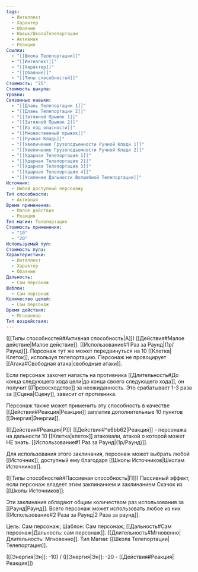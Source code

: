 ```yaml
---
tags:
  - Интеллект
  - Характер
  - Обаяние
  - Навык/ШколаТелепортации
  - Активная
  - Реакция
Ссылки:
  - "[[Школа Телепортации]]"
  - "[[Интеллект]]"
  - "[[Характер]]"
  - "[[Обаяние]]"
  - "[[Типы способностей]]"
Стоимость: "25"
Стоимость выкупа: 
Уровни: 
Связанные навыки:
  - "[[Длань Телепортации 1]]"
  - "[[Длань Телепортации 2]]"
  - "[[Затяжной Прыжок 1]]"
  - "[[Затяжной Прыжок 2]]"
  - "[[Из под опасности]]"
  - "[[Множественный прыжок]]"
  - "[[Ручная Кладь]]"
  - "[[Увеличение Грузоподъемности Ручной Клади 1]]"
  - "[[Увеличение Грузоподъемности Ручной Клади 2]]"
  - "[[Ударная Телепортация 1]]"
  - "[[Ударная Телепортация 2]]"
  - "[[Ударная Телепортация 3]]"
  - "[[Ударная Телепортация 4]]"
  - "[[Усиление Дальности Волшебной Телепортации]]"
Источник:
  - Любой доступный персонажу
Тип способности:
  - Активная
Время применения:
  - Малое действие
  - Реакция
Тип магии: Телепортация
Стоимость применения:
  - "10"
  - "20"
Используемый пул: 
Стоимость пула: 
Характеристики:
  - Интеллект
  - Характер
  - Обаяние
Дальность:
  - Сам персонаж
Шаблон:
  - Сам персонаж
Количество целей:
  - Сам персонаж
Время действия:
  - Мгновенно
Тип воздействия:
---
```

([[Типы способностей#Активная способность|А]]) [[Действия#Малое действие|Малое действие]]. [[Использование#1 Раз за Раунд|(1р/Раунд)]]. Персонаж тут же может передвинуться на 10 [[Клетка|Клеток]], используя телепортацию. Персонаж не провоцирует [[Атака#Свободная атака|свободные атаки]]. 

Если персонаж захочет напасть на противника [[Длительность#До конца следующего хода цели|до конца своего следующего хода]], он получит [[Превосходство]] за неожиданность. Это срабатывает 1-3 раза за [[Сцена|Сцену]], зависит от противника. 

Персонаж также может применить эту способность в качестве [[Действия#Реакция|Реакции]] заплатив дополнительные 10 пунктов [[Энергия|Энергии]].

([[Действия#Реакция|Р]]) [[Действия#^e6bb62|Реакция]] - персонажа на дальности 10 [[Клетка|клеток]] атаковали, атакой о которой может НЕ знать. [[Использование#1 Раз за Раунд|(1р/Раунд)]]. 

Для использования этого заклинания, персонаж может выбрать любой [[Источник]], доступный ему благодаря [[Школы Источников|Школам Источников]].

([[Типы способностей#Пассивная способность|П]]) Пассивный эффект, если персонаж владеет этим заклинанием и заклинанием Скачок из [[Школы Источников]]:

Эти заклинания обладают общим количеством раз использования за [[Раунд|Раунд]]. Всего персонаж может использовать любое из них [[Использование#2 Раза за Раунд|2 Раза за раунд]].

Цель: Сам персонаж; Шаблон: Сам персонаж; [[Дальность#Сам персонаж|Дальность: сам персонаж]]. [[Длительность#Мгновенно|Длительность: Мгновенно]]. 
Тип Магии: [[Школа Телепортации|Телепортация]]. 

([[Энергия|Эн]]: -10) / ([[Энергия|Эн]]: -20 - [[Действия#Реакция|Реакция]])